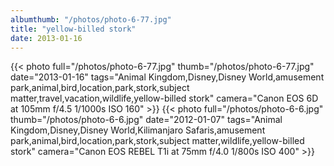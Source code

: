 ```yaml
---
albumthumb: "/photos/photo-6-77.jpg"
title: "yellow-billed stork"
date: 2013-01-16
---
```

{{< photo full="/photos/photo-6-77.jpg" thumb="/photos/photo-6-77.jpg" date="2013-01-16" tags="Animal Kingdom,Disney,Disney World,amusement park,animal,bird,location,park,stork,subject matter,travel,vacation,wildlife,yellow-billed stork" camera="Canon EOS 6D at 105mm f/4.5 1/1000s ISO 160" >}}
{{< photo full="/photos/photo-6-6.jpg" thumb="/photos/photo-6-6.jpg" date="2012-01-07" tags="Animal Kingdom,Disney,Disney World,Kilimanjaro Safaris,amusement park,animal,bird,location,park,stork,subject matter,wildlife,yellow-billed stork" camera="Canon EOS REBEL T1i at 75mm f/4.0 1/800s ISO 400" >}}
